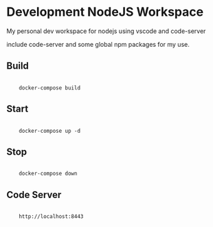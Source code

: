 # Development NodeJS Workspace
My personal dev workspace for nodejs using vscode and code-server

include code-server and some global npm packages for my use.

## Build
<code>
    docker-compose build
</code>

## Start
<code>
    docker-compose up -d
</code>

## Stop
<code>
    docker-compose down
</code>

## Code Server
<code>
    http://localhost:8443
</code>